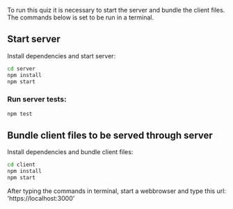 To run this quiz it is necessary to start the server and bundle the client files.
The commands below is set to be run in a terminal.

## Start server

Install dependencies and start server:

```sh
cd server
npm install
npm start
```

### Run server tests:

```sh
npm test
```

## Bundle client files to be served through server

Install dependencies and bundle client files:

```sh
cd client
npm install
npm start
```

After typing the commands in terminal, start a webbrowser and type this url: 'https://localhost:3000'

